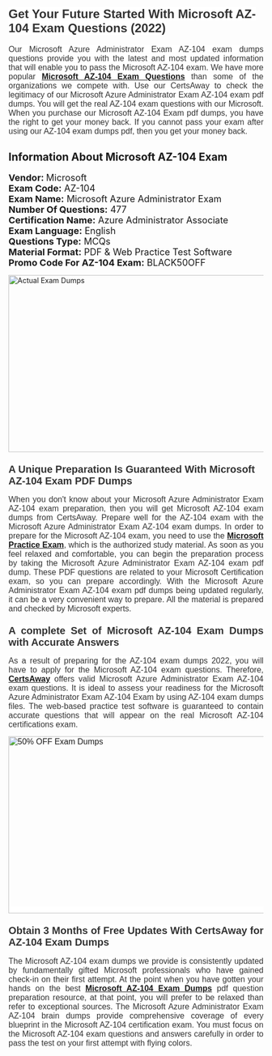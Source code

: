 <h1><span style="font-size:24px"><span style="font-family:Calibri,sans-serif"><strong><span style="background-color:white"><span style="font-family:"Verdana",sans-serif"><span style="color:#333333">Get Your Future Started With Microsoft AZ-104 Exam Questions (2022)</span></span></span></strong></span></span></h1> <p style="text-align:justify"><span style="font-size:11pt"><span style="font-family:Calibri,sans-serif"><span style="font-size:12.0pt"><span style="background-color:white"><span style="font-family:"Verdana",sans-serif"><span style="color:#333333">Our Microsoft Azure Administrator Exam AZ-104 exam dumps questions provide you with the latest and most updated information that will enable you to pass the Microsoft AZ-104 exam. We have more popular <a href="https://www.certsaway.com/microsoft/az-104-exam-dumps"><strong>Microsoft AZ-104 Exam Questions</strong></a> than some of the organizations we compete with. Use our CertsAway to check the legitimacy of our Microsoft Azure Administrator Exam AZ-104 exam pdf dumps. You will get the real AZ-104 exam questions with our Microsoft. When you purchase our Microsoft AZ-104 Exam pdf dumps, you have the right to get your money back. If you cannot pass your exam after using our AZ-104 exam dumps pdf, then you get your money back.</span></span></span></span></span></span></p> <h2 style="text-align:justify"><strong>Information About Microsoft AZ-104 Exam</strong></h2> <p style="text-align:justify"><span style="font-size:18px"><strong>Vendor: </strong>Microsoft<br /> <strong>Exam Code:</strong> AZ-104<br /> <strong>Exam Name:</strong> Microsoft Azure Administrator Exam<br /> <strong>Number Of Questions:</strong> 477<br /> <strong>Certification Name:</strong> Azure Administrator Associate<br /> <strong>Exam Language:</strong> English<br /> <strong>Questions Type:</strong> MCQs<br /> <strong>Material Format:</strong> PDF & Web Practice Test Software<br /> <strong>Promo Code For AZ-104 Exam:</strong> BLACK50OFF</span></p> <p style="text-align:justify"><a href="https://www.certsaway.com/microsoft/az-104-exam-dumps" rel="no-follow"><img alt="Actual Exam Dumps" src="https://blogger.googleusercontent.com/img/b/R29vZ2xl/AVvXsEhM7PDiBcnX1lSN-cQmq5aA7zhxn_sWcl74tkXOSfPCo3QtIY975M9XJLCwEgJ4RXKA47zmJGF6HERJJhyy2xAB8wXG6sgIARPXgzYSBnCmQcQUSzkzAw-rnNk2tBWror0N27JemDbU_7iS0jGjJohQplsk8CyGpJdZ9YktQ0Yz6f7IdzI5OZob-D4eGg/s1382/ca1.png" style="height:350px; width:750px" /></a></p> <h3><span style="font-size:20px"><strong><span style="font-family:Calibri,sans-serif"><span style="background-color:white"><span style="font-family:"Verdana",sans-serif"><span style="color:#333333">A Unique Preparation Is Guaranteed With Microsoft AZ-104 Exam PDF Dumps</span></span></span></span></strong></span></h3> <p style="text-align:justify"><span style="font-size:11pt"><span style="font-family:Calibri,sans-serif"><span style="font-size:12.0pt"><span style="background-color:white"><span style="font-family:"Verdana",sans-serif"><span style="color:#333333">When you don't know about your Microsoft Azure Administrator Exam AZ-104 exam preparation, then you will get Microsoft AZ-104 exam dumps from CertsAway. Prepare well for the AZ-104 exam with the Microsoft Azure Administrator Exam AZ-104 exam dumps. In order to prepare for the Microsoft AZ-104 exam, you need to use the <a href="https://www.certsaway.com/microsoft-questions"><strong>Microsoft Practice Exam</strong></a>, which is the authorized study material. As soon as you feel relaxed and comfortable, you can begin the preparation process by taking the Microsoft Azure Administrator Exam AZ-104 exam pdf dump. These PDF questions are related to your Microsoft Certification exam, so you can prepare accordingly. With the Microsoft Azure Administrator Exam AZ-104 exam pdf dumps being updated regularly, it can be a very convenient way to prepare. All the material is prepared and checked by Microsoft experts.</span></span></span></span></span></span></p> <h3 style="text-align:justify"><span style="font-size:20px"><span style="font-family:Calibri,sans-serif"><strong><span style="background-color:white"><span style="font-family:"Verdana",sans-serif"><span style="color:#333333">A complete Set of Microsoft AZ-104 Exam Dumps with Accurate Answers</span></span></span></strong></span></span></h3> <p style="text-align:justify"><span style="font-size:11pt"><span style="font-family:Calibri,sans-serif"><span style="font-size:12.0pt"><span style="background-color:white"><span style="font-family:"Verdana",sans-serif"><span style="color:#333333">As a result of preparing for the AZ-104 exam dumps 2022, you will have to apply for the Microsoft AZ-104 exam questions. Therefore, <a href=" https://www.certsaway.com/"><strong>CertsAway</strong></a> offers valid Microsoft Azure Administrator Exam AZ-104 exam questions. It is ideal to assess your readiness for the Microsoft Azure Administrator Exam AZ-104 Exam by using AZ-104 exam dumps files. The web-based practice test software is guaranteed to contain accurate questions that will appear on the real Microsoft AZ-104 certifications exam.</span></span></span></span></span></span></p> <p style="text-align:justify"><span style="font-size:11pt"><span style="font-family:Calibri,sans-serif"><span style="font-size:12.0pt"><span style="background-color:white"><span style="font-family:"Verdana",sans-serif"><span style="color:#333333"><a href="https://www.certsaway.com/microsoft/az-104-exam-dumps" rel="no-follow"><img alt="50% OFF Exam Dumps" src="https://www.certcollections.com/uploads/content/c2.png" style="height:350px; width:750px" /></a></span></span></span></span></span></span></p> <h3 style="text-align:justify"><span style="font-size:20px"><strong><span style="font-family:Calibri,sans-serif"><span style="background-color:white"><span style="font-family:"Verdana",sans-serif"><span style="color:#333333">Obtain 3 Months of Free Updates With CertsAway for AZ-104 Exam Dumps</span></span></span></span></strong></span></h3> <p style="text-align:justify"><span style="font-size:11pt"><span style="font-family:Calibri,sans-serif"><span style="font-size:12.0pt"><span style="background-color:white"><span style="font-family:"Verdana",sans-serif"><span style="color:#333333">The Microsoft AZ-104 exam dumps we provide is consistently updated by fundamentally gifted Microsoft professionals who have gained check-in on their first attempt. At the point when you have gotten your hands on the best <a href="https://www.certsaway.com/microsoft/az-104-exam-dumps"><strong>Microsoft AZ-104 Exam Dumps</strong></a> pdf question preparation resource, at that point, you will prefer to be relaxed than refer to exceptional sources. The Microsoft Azure Administrator Exam AZ-104 brain dumps provide comprehensive coverage of every blueprint in the Microsoft AZ-104 certification exam. You must focus on the Microsoft AZ-104 exam questions and answers carefully in order to pass the test on your first attempt with flying colors.</span></span></span></span></span></span></p>
